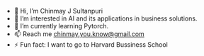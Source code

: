 - 👋 Hi, I’m Chinmay J Sultanpuri
- 👀 I’m interested in AI and its applications in business solutions. 
- 🌱 I’m currently learning Pytorch.
- 📫 Reach me chinmay.you.know@gmail.com
- ⚡ Fun fact: I want to go to Harvard Bussiness School

<!---
C-you-know/C-you-know is a ✨ special ✨ repository because its `README.md` (this file) appears on your GitHub profile.
You can click the Preview link to take a look at your changes.
--->

